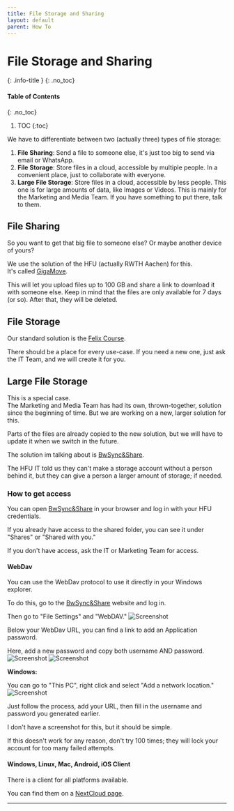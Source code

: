 ```yaml
---
title: File Storage and Sharing
layout: default
parent: How To
---
```


# File Storage and Sharing
{: .info-title }
{: .no_toc}

#### Table of Contents
{: .no_toc}

1. TOC
{:toc}

We have to differentiate between two (actually three) types of file storage:

1. **File Sharing**: Send a file to someone else, it's just too big to send via email or WhatsApp.
2. **File Storage**: Store files in a cloud, accessible by multiple people. In a convenient place, just to collaborate with everyone.
3. **Large File Storage**: Store files in a cloud, accessible by less people. This one is for large amounts of data, like Images or Videos. This is mainly for the Marketing and Media Team. If you have something to put there, talk to them.

## File Sharing

So you want to get that big file to someone else? Or maybe another device of yours?

We use the solution of the HFU (actually RWTH Aachen) for this.<br/>
It's called [GigaMove].

This will let you upload files up to 100 GB and share a link to download it with someone else.
Keep in mind that the files are only available for 7 days (or so). After that, they will be deleted.

## File Storage

Our standard solution is the [Felix Course].

There should be a place for every use-case. If you need a new one, just ask the IT Team, and we will create it for you.

## Large File Storage

This is a special case.<br/>
The Marketing and Media Team has had its own, thrown-together, solution since the beginning of time. But we are working on a new, larger solution for this.

Parts of the files are already copied to the new solution, but we will have to update it when we switch in the future.

The solution im talking about is [BwSync&Share].

The HFU IT told us they can't make a storage account without a person behind it, but they can give a person a larger amount of storage; if needed.

### How to get access

You can open [BwSync&Share] in your browser and log in with your HFU credentials.

If you already have access to the shared folder, you can see it under "Shares" or "Shared with you."

If you don't have access, ask the IT or Marketing Team for access.

#### WebDav

You can use the WebDav protocol to use it directly in your Windows explorer.

To do this, go to the [BwSync&Share] website and log in.

Then go to "File Settings" and "WebDAV."
![Screenshot](https://i.imgur.com/0lgeRC3.png)

Below your WebDav URL, you can find a link to add an Application password.

Here, add a new password and copy both username AND password.
![Screenshot](https://i.imgur.com/FLd3y66.png)
![Screenshot](https://i.imgur.com/0KCTklU.png)

**Windows:**

You can go to "This PC", right click and select "Add a network location."
![Screenshot](https://i.imgur.com/TKHvLVj.png)

Just follow the process, add your URL, then fill in the username and password you generated earlier.

I don't have a screenshot for this, but it should be simple.

If this doesn't work for any reason, don't try 100 times; they will lock your account for too many failed attempts.

#### Windows, Linux, Mac, Android, iOS Client

There is a client for all platforms available.

You can find them on a [NextCloud page].

----

[GigaMove]: https://gigamove.rwth-aachen.de/
[Felix Course]: https://felix.hs-furtwangen.de/url/RepositoryEntry/25429284
[BwSync&Share]: https://bwsyncandshare.kit.edu/
[NextCloud page]: https://customerupdates.nextcloud.com/kk1eoZCTo0kI5HpGE3IT/
